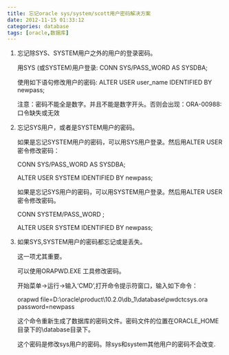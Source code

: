 ```yaml
---
title: 忘记oracle sys/system/scott用户密码解决方案
date: 2012-11-15 01:33:12
categories: database
tags: [oracle,数据库]
---
```

1. 忘记除SYS、SYSTEM用户之外的用户的登录密码。

	用SYS (或SYSTEM)用户登录: CONN SYS/PASS_WORD AS SYSDBA;
	
	使用如下语句修改用户的密码: ALTER USER user_name IDENTIFIED BY newpass;
	
	注意：密码不能全是数字。并且不能是数字开头。否则会出现：ORA-00988: 口令缺失或无效

2. 忘记SYS用户，或者是SYSTEM用户的密码。

	如果是忘记SYSTEM用户的密码，可以用SYS用户登录。然后用ALTER USER 密令修改密码：
	
	CONN SYS/PASS_WORD AS SYSDBA;
	
	ALTER USER SYSTEM IDENTIFIED BY newpass;
	
	
	如果是忘记SYS用户的密码，可以用SYSTEM用户登录。然后用ALTER USER 密令修改密码。
	
	CONN SYSTEM/PASS_WORD ;
	
	ALTER USER SYSTEM IDENTIFIED BY newpass;

3. 如果SYS,SYSTEM用户的密码都忘记或是丢失。

	这一项尤其重要。
	
	可以使用ORAPWD.EXE 工具修改密码。
	
	开始菜单->运行->输入‘CMD’,打开命令提示符窗口，输入如下命令：
	
	orapwd file=D:\oracle\product\10.2.0\db_1\database\pwdctcsys.ora password=newpass


	这个命令重新生成了数据库的密码文件。密码文件的位置在ORACLE_HOME目录下的\database目录下。

	这个密码是修改sys用户的密码。除sys和system其他用户的密码不会改变.